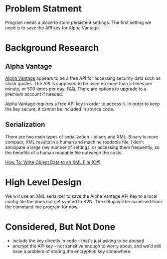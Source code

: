 # Problem Statment
Program needs a place to store persistent settings. The first setting we need is to save the API key for Alpha Vantage.

# Background Research
## Alpha Vantage
[Alpha Vantage](https://www.alphavantage.co/) appears to be a free API for accessing security data such as stock quotes. The API is supposed to be used no more than 5 times per minute, or 500 times per day. [FAQ](https://www.alphavantage.co/support/#api-key). There are options to upgrade to a premium account if needed.

Alpha Vantage requires a free API key in order to access it. In order to keep the key secure, it cannot be included in source code.
## Serialization
There are two main types of serialization - binary and XML. Binary is more compact, XML results in a human and machine readable file. I don't anticipate a large raw number of settings, or accessing them frequently, so the benefits of a human readable file outwiegh the costs.

[How To: Write Object Data to an XML File (C#)](https://docs.microsoft.com/en-us/dotnet/csharp/programming-guide/concepts/serialization/how-to-write-object-data-to-an-xml-file)

# High Level Design
We will use an XML serializer to save the Alpha Vantage API Key to a local config file the does not get synced to SVN. The setup will be accessed from the command line program for now.

# Considered, But Not Done
* include the key directly in code - that's just asking to be abused
* encrypt the API key - not sensitive enough to worry about, and we'd still have a problem of storing the encryption key somewhere.
